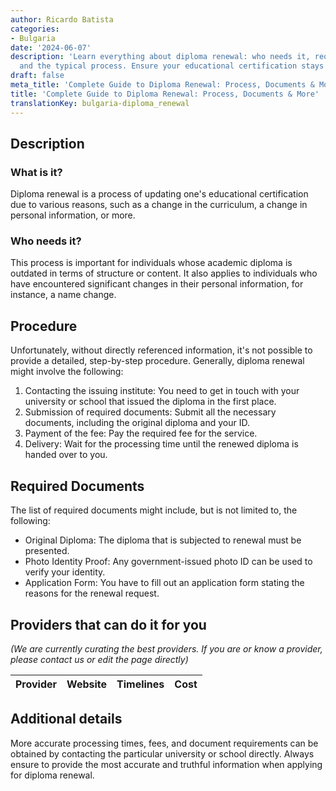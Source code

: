 ```yaml
---
author: Ricardo Batista
categories:
- Bulgaria
date: '2024-06-07'
description: 'Learn everything about diploma renewal: who needs it, required documents,
  and the typical process. Ensure your educational certification stays updated.'
draft: false
meta_title: 'Complete Guide to Diploma Renewal: Process, Documents & More'
title: 'Complete Guide to Diploma Renewal: Process, Documents & More'
translationKey: bulgaria-diploma_renewal
---
```


## Description
### What is it?
Diploma renewal is a process of updating one's educational certification due to various reasons, such as a change in the curriculum, a change in personal information, or more.

### Who needs it?
This process is important for individuals whose academic diploma is outdated in terms of structure or content. It also applies to individuals who have encountered significant changes in their personal information, for instance, a name change.

## Procedure
Unfortunately, without directly referenced information, it's not possible to provide a detailed, step-by-step procedure. Generally, diploma renewal might involve the following:

1. Contacting the issuing institute: You need to get in touch with your university or school that issued the diploma in the first place.
2. Submission of required documents: Submit all the necessary documents, including the original diploma and your ID. 
3. Payment of the fee: Pay the required fee for the service.
4. Delivery: Wait for the processing time until the renewed diploma is handed over to you.

## Required Documents
The list of required documents might include, but is not limited to, the following:

- Original Diploma: The diploma that is subjected to renewal must be presented.
- Photo Identity Proof: Any government-issued photo ID can be used to verify your identity.
- Application Form: You have to fill out an application form stating the reasons for the renewal request.

## Providers that can do it for you

_(We are currently curating the best providers. If you are or know a provider, please contact us or edit the page directly)_

| Provider        |     Website     |     Timelines    |       Cost      |
| --------------- | --------------- |  :-------------: | :-------------: |

## Additional details
More accurate processing times, fees, and document requirements can be obtained by contacting the particular university or school directly. Always ensure to provide the most accurate and truthful information when applying for diploma renewal.
